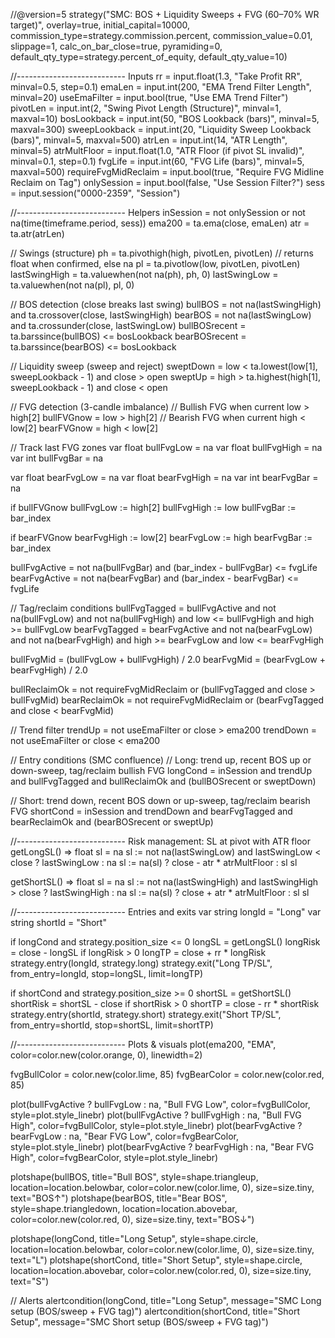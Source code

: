 //@version=5
strategy("SMC: BOS + Liquidity Sweeps + FVG (60–70% WR target)",
     overlay=true, initial_capital=10000, commission_type=strategy.commission.percent,
     commission_value=0.01, slippage=1, calc_on_bar_close=true, pyramiding=0,
     default_qty_type=strategy.percent_of_equity, default_qty_value=10)

//--------------------------- Inputs
rr                = input.float(1.3, "Take Profit RR", minval=0.5, step=0.1)
emaLen            = input.int(200, "EMA Trend Filter Length", minval=20)
useEmaFilter      = input.bool(true, "Use EMA Trend Filter")
pivotLen          = input.int(2, "Swing Pivot Length (Structure)", minval=1, maxval=10)
bosLookback       = input.int(50, "BOS Lookback (bars)", minval=5, maxval=300)
sweepLookback     = input.int(20, "Liquidity Sweep Lookback (bars)", minval=5, maxval=500)
atrLen            = input.int(14, "ATR Length", minval=5)
atrMultFloor      = input.float(1.0, "ATR Floor (if pivot SL invalid)", minval=0.1, step=0.1)
fvgLife           = input.int(60, "FVG Life (bars)", minval=5, maxval=500)
requireFvgMidReclaim = input.bool(true, "Require FVG Midline Reclaim on Tag")
onlySession       = input.bool(false, "Use Session Filter?")
sess              = input.session("0000-2359", "Session")

//--------------------------- Helpers
inSession = not onlySession or not na(time(timeframe.period, sess))
ema200    = ta.ema(close, emaLen)
atr       = ta.atr(atrLen)

// Swings (structure)
ph = ta.pivothigh(high, pivotLen, pivotLen)   // returns float when confirmed, else na
pl = ta.pivotlow(low, pivotLen, pivotLen)
lastSwingHigh = ta.valuewhen(not na(ph), ph, 0)
lastSwingLow  = ta.valuewhen(not na(pl), pl, 0)

// BOS detection (close breaks last swing)
bullBOS = not na(lastSwingHigh) and ta.crossover(close, lastSwingHigh)
bearBOS = not na(lastSwingLow)  and ta.crossunder(close, lastSwingLow)
bullBOSrecent = ta.barssince(bullBOS) <= bosLookback
bearBOSrecent = ta.barssince(bearBOS) <= bosLookback

// Liquidity sweep (sweep and reject)
sweptDown = low < ta.lowest(low[1], sweepLookback - 1) and close > open
sweptUp   = high > ta.highest(high[1], sweepLookback - 1) and close < open

// FVG detection (3-candle imbalance)
// Bullish FVG when current low > high[2]
bullFVGnow = low > high[2]
// Bearish FVG when current high < low[2]
bearFVGnow = high < low[2]

// Track last FVG zones
var float bullFvgLow  = na
var float bullFvgHigh = na
var int   bullFvgBar  = na

var float bearFvgLow  = na
var float bearFvgHigh = na
var int   bearFvgBar  = na

if bullFVGnow
    bullFvgLow  := high[2]
    bullFvgHigh := low
    bullFvgBar  := bar_index

if bearFVGnow
    bearFvgHigh := low[2]
    bearFvgLow  := high
    bearFvgBar  := bar_index

bullFvgActive = not na(bullFvgBar) and (bar_index - bullFvgBar) <= fvgLife
bearFvgActive = not na(bearFvgBar) and (bar_index - bearFvgBar) <= fvgLife

// Tag/reclaim conditions
bullFvgTagged = bullFvgActive and not na(bullFvgLow) and not na(bullFvgHigh) and low <= bullFvgHigh and high >= bullFvgLow
bearFvgTagged = bearFvgActive and not na(bearFvgLow) and not na(bearFvgHigh) and high >= bearFvgLow and low <= bearFvgHigh

bullFvgMid = (bullFvgLow + bullFvgHigh) / 2.0
bearFvgMid = (bearFvgLow + bearFvgHigh) / 2.0

bullReclaimOk = not requireFvgMidReclaim or (bullFvgTagged and close > bullFvgMid)
bearReclaimOk = not requireFvgMidReclaim or (bearFvgTagged and close < bearFvgMid)

// Trend filter
trendUp   = not useEmaFilter or close > ema200
trendDown = not useEmaFilter or close < ema200

// Entry conditions (SMC confluence)
// Long: trend up, recent BOS up or down-sweep, tag/reclaim bullish FVG
longCond = inSession and trendUp and bullFvgTagged and bullReclaimOk and (bullBOSrecent or sweptDown)

// Short: trend down, recent BOS down or up-sweep, tag/reclaim bearish FVG
shortCond = inSession and trendDown and bearFvgTagged and bearReclaimOk and (bearBOSrecent or sweptUp)

//--------------------------- Risk management: SL at pivot with ATR floor
getLongSL() =>
    float sl = na
    sl := not na(lastSwingLow) and lastSwingLow < close ? lastSwingLow : na
    sl := na(sl) ? close - atr * atrMultFloor : sl
    sl

getShortSL() =>
    float sl = na
    sl := not na(lastSwingHigh) and lastSwingHigh > close ? lastSwingHigh : na
    sl := na(sl) ? close + atr * atrMultFloor : sl
    sl

//--------------------------- Entries and exits
var string longId  = "Long"
var string shortId = "Short"

if longCond and strategy.position_size <= 0
    longSL = getLongSL()
    longRisk = close - longSL
    if longRisk > 0
        longTP = close + rr * longRisk
        strategy.entry(longId, strategy.long)
        strategy.exit("Long TP/SL", from_entry=longId, stop=longSL, limit=longTP)

if shortCond and strategy.position_size >= 0
    shortSL = getShortSL()
    shortRisk = shortSL - close
    if shortRisk > 0
        shortTP = close - rr * shortRisk
        strategy.entry(shortId, strategy.short)
        strategy.exit("Short TP/SL", from_entry=shortId, stop=shortSL, limit=shortTP)

//--------------------------- Plots & visuals
plot(ema200, "EMA", color=color.new(color.orange, 0), linewidth=2)

fvgBullColor = color.new(color.lime, 85)
fvgBearColor = color.new(color.red, 85)

plot(bullFvgActive ? bullFvgLow  : na, "Bull FVG Low", color=fvgBullColor, style=plot.style_linebr)
plot(bullFvgActive ? bullFvgHigh : na, "Bull FVG High", color=fvgBullColor, style=plot.style_linebr)
plot(bearFvgActive ? bearFvgLow  : na, "Bear FVG Low", color=fvgBearColor, style=plot.style_linebr)
plot(bearFvgActive ? bearFvgHigh : na, "Bear FVG High", color=fvgBearColor, style=plot.style_linebr)

plotshape(bullBOS, title="Bull BOS", style=shape.triangleup, location=location.belowbar, color=color.new(color.lime, 0), size=size.tiny, text="BOS↑")
plotshape(bearBOS, title="Bear BOS", style=shape.triangledown, location=location.abovebar, color=color.new(color.red, 0), size=size.tiny, text="BOS↓")

plotshape(longCond,  title="Long Setup",  style=shape.circle, location=location.belowbar, color=color.new(color.lime, 0), size=size.tiny, text="L")
plotshape(shortCond, title="Short Setup", style=shape.circle, location=location.abovebar, color=color.new(color.red, 0), size=size.tiny, text="S")

// Alerts
alertcondition(longCond,  title="Long Setup",  message="SMC Long setup (BOS/sweep + FVG tag)")
alertcondition(shortCond, title="Short Setup", message="SMC Short setup (BOS/sweep + FVG tag)")
